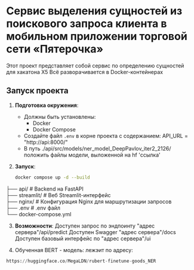# Сервис выделения сущностей из поискового запроса клиента в мобильном приложении торговой сети «Пятерочка»
Этот проект представляет собой сервис по определению сущностей для хакатона X5
Всё разворачивается в Docker-контейнерах
## Запуск проекта
1. **Подготовка окружения**:
   - Должны быть установлены:
     - Docker
     - Docker Compose
   - Создайте файл `.env` в корне проекта c содержанием: API_URL = "http://api:8000/"
   - В путь ./api/src/models/ner_model_DeepPavlov_iter2_2126/ положить файлы модели, выложенной на hf 'ссылка'


2. **Запуск**:
   ```bash
   docker compose up -d --build

├── api/            # Backend на FastAPI  
├── streamlit/      # Веб Streamlit-интерфейс  
├── nginx/          # Конфигурация Nginx для маршрутизации запросов  
├── .env            # .env файл  
└── docker-compose.yml  

3. **Возможности**:
Доступен запрос по эндпоинту "адрес сервера"/api/predict
Доступен Swagger "адрес сервера"/docs
Доступен базовый интерфейс по "адрес сервера"/ui

4. Обученная BERT - модель: лежэит по адресу:
```python
https://huggingface.co/MegaLDN/rubert-finetune-goods_NER
```
